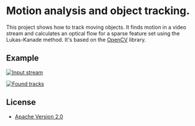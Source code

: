 # Motion analysis and object tracking. 
This project shows how to track moving objects.
It finds motion in a video stream and calculates an optical flow for a sparse feature set using the Lukas-Kanade method.
It's based on the [OpenCV](http://opencv.org/) library.

## Example
[![Input stream](http://img.youtube.com/vi/tluSr064jPE/0.jpg)](http://youtu.be/tluSr064jPE)

[![Found tracks](http://img.youtube.com/vi/zS17b80RPvg/0.jpg)](http://youtu.be/zS17b80RPvg)

## License

* [Apache Version 2.0](http://www.apache.org/licenses/LICENSE-2.0.html)
